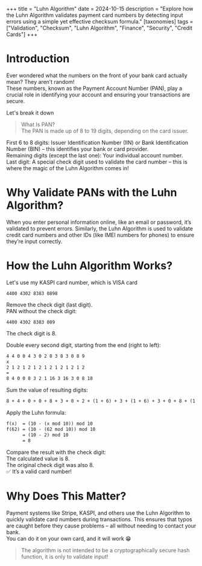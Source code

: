 +++
title = "Luhn Algorithm"
date = 2024-10-15
description = "Explore how the Luhn Algorithm validates payment card numbers by detecting input errors using a simple yet effective checksum formula."
[taxonomies]
tags = ["Validation", "Checksum", "Luhn Algorithm", "Finance", "Security", "Credit Cards"]
+++
# Introduction

Ever wondered what the numbers on the front of your bank card actually mean? They aren’t random!\
These numbers, known as the Payment Account Number (PAN), play a crucial role in identifying your account and ensuring your transactions are secure.

Let's break it down

> What Is PAN?\
> The PAN is made up of 8 to 19 digits, depending on the card issuer.

First 6 to 8 digits: Issuer Identification Number (IIN) or Bank Identification Number (BIN) – this identifies your bank or card provider.\
Remaining digits (except the last one): Your individual account number.\
Last digit: A special check digit used to validate the card number – this is where the magic of the Luhn Algorithm comes in!

# Why Validate PANs with the Luhn Algorithm?

When you enter personal information online, like an email or password, it’s validated to prevent errors. Similarly, the Luhn Algorithm is used to validate credit card numbers and other IDs (like IMEI numbers for phones) to ensure they’re input correctly.

# How the Luhn Algorithm Works?

Let's use my KASPI card number, which is VISA card

```
4400 4302 8383 0898
```

Remove the check digit (last digit).\
PAN without the check digit:

```
4400 4302 8383 089
```
The check digit is 8.

Double every second digit, starting from the end (right to left):

```txt
4 4 0 0 4 3 0 2 8 3 8 3 0 8 9
x
2 1 2 1 2 1 2 1 2 1 2 1 2 1 2
=
8 4 0 0 8 3 2 1 16 3 16 3 0 8 18
```

Sum the value of resulting digits:

```txt
8 + 4 + 0 + 0 + 8 + 3 + 0 + 2 + (1 + 6) + 3 + (1 + 6) + 3 + 0 + 8 + (1 + 8) = 62
```

Apply the Luhn formula:

```txt
f(x)  = (10 - (x mod 10)) mod 10
f(62) = (10 - (62 mod 10)) mod 10
      = (10 - 2) mod 10
      = 8
```

Compare the result with the check digit:\
The calculated value is 8.\
The original check digit was also 8.\
✅ It’s a valid card number!

# Why Does This Matter?

Payment systems like Stripe, KASPI, and others use the Luhn Algorithm to quickly validate card numbers during transactions. This ensures that typos are caught before they cause problems – all without needing to contact your bank.\
You can do it on your own card, and it will work 😁

> The algorithm is not intended to be a cryptographically secure hash function, it is only to validate input!
